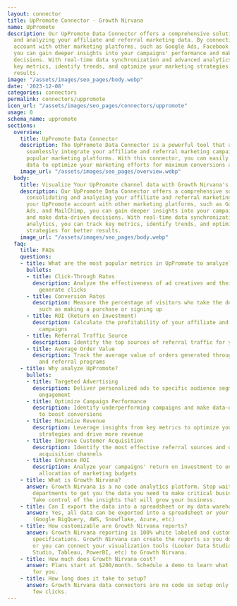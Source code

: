 ```yaml
---
layout: connector
title: UpPromote Connector - Growth Nirvana
name: UpPromote
description: Our UpPromote Data Connector offers a comprehensive solution for consolidating
  and analyzing your affiliate and referral marketing data. By connecting your UpPromote
  account with other marketing platforms, such as Google Ads, Facebook Ads, and MailChimp,
  you can gain deeper insights into your campaigns' performance and make data-driven
  decisions. With real-time data synchronization and advanced analytics, you can track
  key metrics, identify trends, and optimize your marketing strategies for better
  results.
image: "/assets/images/seo_pages/body.webp"
date: '2023-12-08'
categories: connectors
permalink: connectors/uppromote
icon_url: "/assets/images/seo_pages/connectors/uppromote"
usage: 0
schema_name: uppromote
sections:
  overview:
    title: UpPromote Data Connector
    description: The UpPromote Data Connector is a powerful tool that allows you to
      seamlessly integrate your affiliate and referral marketing campaigns with other
      popular marketing platforms. With this connector, you can easily sync and analyze
      data to optimize your marketing efforts for maximum conversions and revenue.
    image_url: "/assets/images/seo_pages/overview.webp"
  body:
    title: Visualize Your UpPromote channel data with Growth Nirvana's UpPromote Connector
    description: Our UpPromote Data Connector offers a comprehensive solution for
      consolidating and analyzing your affiliate and referral marketing data. By connecting
      your UpPromote account with other marketing platforms, such as Google Ads, Facebook
      Ads, and MailChimp, you can gain deeper insights into your campaigns' performance
      and make data-driven decisions. With real-time data synchronization and advanced
      analytics, you can track key metrics, identify trends, and optimize your marketing
      strategies for better results.
    image_url: "/assets/images/seo_pages/body.webp"
  faq:
    title: FAQs
    questions:
    - title: What are the most popular metrics in UpPromote to analyze?
      bullets:
      - title: Click-Through Rates
        description: Analyze the effectiveness of ad creatives and their ability to
          generate clicks
      - title: Conversion Rates
        description: Measure the percentage of visitors who take the desired action,
          such as making a purchase or signing up
      - title: ROI (Return on Investment)
        description: Calculate the profitability of your affiliate and referral marketing
          campaigns
      - title: Referral Traffic Source
        description: Identify the top sources of referral traffic for your campaigns
      - title: Average Order Value
        description: Track the average value of orders generated through your affiliate
          and referral programs
    - title: Why analyze UpPromote?
      bullets:
      - title: Targeted Advertising
        description: Deliver personalized ads to specific audience segments for higher
          engagement
      - title: Optimize Campaign Performance
        description: Identify underperforming campaigns and make data-driven optimizations
          to boost conversions
      - title: Maximize Revenue
        description: Leverage insights from key metrics to optimize your marketing
          strategies and drive more revenue
      - title: Improve Customer Acquisition
        description: Identify the most effective referral sources and optimize your
          acquisition channels
      - title: Enhance ROI
        description: Analyze your campaigns' return on investment to ensure optimal
          allocation of marketing budgets
    - title: What is Growth Nirvana?
      answer: Growth Nirvana is a no code analytics platform. Stop waiting for other
        departments to get you the data you need to make critical business decisions.
        Take control of the insights that will grow your business.
    - title: Can I export the data into a spreadsheet or my data warehouse?
      answer: Yes, all data can be exported into a spreadsheet or your data warehouse
        (Google BigQuery, AWS, Snowflake, Azure, etc)
    - title: How customizable are Growth Nirvana reports?
      answer: Growth Nirvana reporting is 100% white labeled and customized to your
        specifications. Growth Nirvana can create the reports so you don’t have to
        or you can connect your visualization tools (Looker Data Studio/Google Data
        Studio, Tableau, PowerBI, etc) to Growth Nirvana.
    - title: How much does Growth Nirvana cost?
      answer: Plans start at $200/month. Schedule a demo to learn what plan is best
        for you.
    - title: How long does it take to setup?
      answer: Growth Nirvana data connectors are no code so setup only requires a
        few clicks.
---
```

